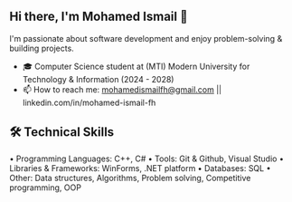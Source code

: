 ## Hi there, I'm Mohamed Ismail 👋

I'm passionate about software development and enjoy problem-solving & building projects.

- 🎓 Computer Science student at (MTI) Modern University for Technology & Information (2024 - 2028)
- 📫 How to reach me: mohamedismailfh@gmail.com || linkedin.com/in/mohamed-ismail-fh

## 🛠️ Technical Skills
• Programming Languages: C++, C#
• Tools: Git & Github, Visual Studio
• Libraries & Frameworks: WinForms, .NET platform
• Databases: SQL
• Other: Data structures, Algorithms, Problem solving, Competitive programming, OOP
